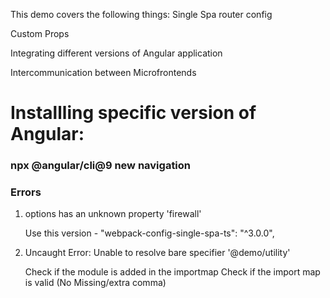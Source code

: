 This demo covers the following things:
Single Spa router config

Custom Props

Integrating different versions of Angular application

Intercommunication between Microfrontends

# Installling specific version of Angular:

### npx @angular/cli@9 new navigation

### Errors

1. options has an unknown property 'firewall'

   Use this version - "webpack-config-single-spa-ts": "^3.0.0",

2. Uncaught Error: Unable to resolve bare specifier '@demo/utility'

   Check if the module is added in the importmap
   Check if the import map is valid (No Missing/extra comma)
